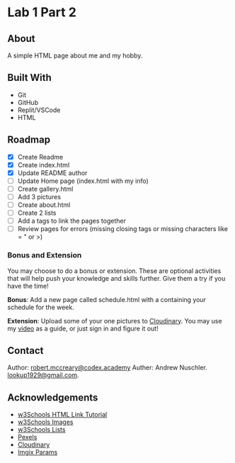 # Lab 1 Part 2

## About

A simple HTML page about me and my hobby.

## Built With

* Git
* GitHub
* Replit/VSCode
* HTML

## Roadmap

- [x] Create Readme
- [x] Create index.html
- [x] Update README author
- [ ] Update Home page (index.html with my info)
- [ ] Create gallery.html
- [ ] Add 3 pictures
- [ ] Create about.html
- [ ] Create 2 lists
- [ ] Add a tags to link the pages together
- [ ] Review pages for errors (missing closing tags or missing characters like = " or &gt;)

### Bonus and Extension

You may choose to do a bonus or extension. These are optional activities that will help push your knowledge and skills further. Give them a try if you have the time!

**Bonus**: Add a new page called schedule.html with a <table> containing your schedule for the week.

**Extension**: Upload some of your one pictures to [Cloudinary](https://cloudinary.com/). You may use my [video](https://www.youtube.com/watch?v=3PE80rasE38) as a guide, or just sign in and figure it out!


## Contact

Author: robert.mccreary@codex.academy
Auther: Andrew Nuschler. lookup1929@gmail.com.

## Acknowledgements

* [w3Schools HTML Link Tutorial](https://www.w3schools.com/html/html_links.asp)
* [w3Schools Images](https://www.w3schools.com/html/html_images.asp)
* [w3Schools Lists](https://www.w3schools.com/html/html_lists.asp)
* [Pexels](https://www.pexels.com/)
* [Cloudinary](https://cloudinary.com/)
* [Imgix Params](https://www.imgix.com/solutions/resizing-and-cropping)